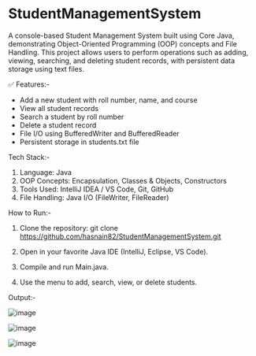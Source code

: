 # StudentManagementSystem
A console-based Student Management System built using Core Java, demonstrating Object-Oriented Programming (OOP) concepts and File Handling. This project allows users to perform operations such as adding, viewing, searching, and deleting student records, with persistent data storage using text files.

✅ Features:-

- Add a new student with roll number, name, and course
- View all student records
- Search a student by roll number
- Delete a student record
- File I/O using BufferedWriter and BufferedReader
- Persistent storage in students.txt file

Tech Stack:- 

1. Language: Java
2. OOP Concepts: Encapsulation, Classes & Objects, Constructors
3. Tools Used: IntelliJ IDEA / VS Code, Git, GitHub
4. File Handling: Java I/O (FileWriter, FileReader)


How to Run:- 

1. Clone the repository:
git clone https://github.com/hasnain82/StudentManagementSystem.git

2. Open in your favorite Java IDE (IntelliJ, Eclipse, VS Code).
3. Compile and run Main.java.
4. Use the menu to add, search, view, or delete students.

Output:- 


![image](https://github.com/user-attachments/assets/cad4fcd5-1f5a-44b7-937e-fada420be74b)

![image](https://github.com/user-attachments/assets/279d13de-3505-47a7-b808-834b45b968f5)

![image](https://github.com/user-attachments/assets/e71e6090-d231-4008-96a2-4228f2d58955)

